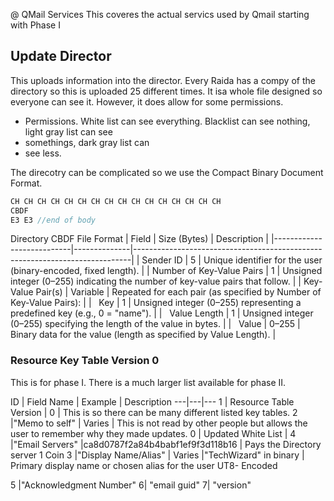 @ QMail Services
This coveres the actual servics used by Qmail starting with Phase I


## Update Director
This uploads information into the director. Every Raida has a compy of the directory so this is uploaded 25 different times. 
It isa whole file designed so everyone can see it. However, it does allow for some permissions. 

* Permissions. White list can see everything. Blacklist can see nothing, light gray list can see
* somethings, dark gray list can
* see less. 

The direcotry can be complicated so we use the Compact Binary Document Format. 

```C
CH CH CH CH CH CH CH CH CH CH CH CH CH CH CH CH
CBDF
E3 E3 //end of body
```

Directory CBDF File Format
| Field                     | Size (Bytes) | Description                                                                 |
|---------------------------|--------------|-----------------------------------------------------------------------------|
| Sender ID                   | 5            | Unique identifier for the user (binary-encoded, fixed length).              |
| Number of Key-Value Pairs | 1            | Unsigned integer (0–255) indicating the number of key-value pairs that follow. |
| Key-Value Pair(s)         | Variable     | Repeated for each pair (as specified by Number of Key-Value Pairs):         |
| &nbsp;&nbsp;Key           | 1            | Unsigned integer (0–255) representing a predefined key (e.g., 0 = "name").  |
| &nbsp;&nbsp;Value Length  | 1            | Unsigned integer (0–255) specifying the length of the value in bytes.       |
| &nbsp;&nbsp;Value         | 0–255        | Binary data for the value (length as specified by Value Length).            |


### Resource Key Table Version 0
This is for phase I. There is a much larger list available for phase II. 

ID | Field Name | Example | Description
---|---|---
1 | Resource Table Version | 0 | This is so there can be many different listed key tables. 
2 |"Memo to self" | Varies | This is not read by other people but allows the user to remember why they made updates. 
0 | Updated White List | 
4 |"Email Servers" |ca8d0787f2a84b4babf1ef9f3d118b16 | Pays the Directory server 1 Coin
3 |"Display Name/Alias" | Varies |"TechWizard" in binary | Primary display name or chosen alias for the user UT8- Encoded

5 |"Acknowledgment Number"
6| "email guid"
7| "version"
